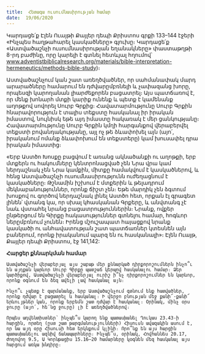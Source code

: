 ```yaml
---
title:  Հետագա ուսումնասիրության համար
date:  19/06/2020
---
```


Կարդացե՛ք Էլեն Ուայթի Քայլեր դեպի Քրիստոս գրքի 133–144 էջերի «Ինչպես հաղթահարել կասկածները» գլուխը։ Կարդացե՛ք «Աստվածաշնչի ուսումնասիրության եղանակները» փաստաթղթի 8-րդ բաժինը, որը կարելի է գտնել հետևյալ հղումով՝ www.adventistbiblicalresearch.org/materials/bible-interpretation-hermeneutics/methods-bible-study)։

Աստվածաշնչում կան շատ առեղծվածներ, որ սահմանափակ մարդ արարածները համարում են դժվարըմբռնելի և չափազանց խորը, որպեսզի կարողանան լիարժեքորեն բացատրել։ Այս պատճառով է, որ մենք խոնարհ մտքի կարիք ունենք և պետք է կամենանք աղոթքով սովորել Սուրբ Գրքից։ Հավատարմությունը Սուրբ Գրքին հնարավորություն է տալիս տեքստը հասկանալ իր իրական իմաստով, նույնիսկ եթե այդ իմաստը հակառակ է մեր ցանկությանը։ Հավատարմությունը Սուրբ Գրքին կմղի հարգանքով վերաբերվել տեքստի բովանդակությանը, այլ ոչ թե ձևափոխել այն (այո՛, իրականում ոմանք ձևափոխում են տեքստերը) կամ խուսափել դրա իրական իմաստից։

«Երբ Աստծո Խոսքը բացվում է առանց ակնածանքի ու աղոթքի, երբ մտքերն ու հակումները կենտրոնացված չեն Նրա վրա կամ ներդաշնակ չեն Նրա կամքին, միտքը համակվում է կասկածներով, և հենց Աստվածաշնչի ուսումնասիրությունն ուժեղացնում է կասկածները։ Թշնամին իշխում է մտքերին և թելադրում մեկնաբանություններ, որոնք ճիշտ չեն։ Եթե մարդիկ չեն ձգտում խոսքով ու գործով ներդաշնակ լինել Աստծո հետ, որքան էլ գրագետ լինեն՝ վտանգ կա, որ սխալ կհասկանան Գրքերը, և անվտանգ չէ նաև վստահել նրանց բացատրություններին։ Նրանք, ովքեր ընթերցում են Գիրքը հակասություններ գտնելու համար, հոգևոր ներըմբռնում չունեն։ Իրենց մշուշապատ հայացքով նրանք կասկածի ու անհավատության շատ պատճառներ կտեսնեն այն բաներում, որոնք իրականում պարզ են ու հասկանալի»։ Էլեն Ուայթ, Քայլեր դեպի Քրիստոս, էջ 141,142:

**Հարցեր քննարկման համար**

`Աստվածաշնչի վերաբերյալ այս շաբաթ մեր քննարկած դիրքորոշումներն ինչո՞ւ են այդքան կարևոր Սուրբ Գիրքը պատշաճ կերպով հասկանալու համար։ Ձեր կարծիքով, Աստվածաշնչի վերաբերյալ ուրիշ ի՞նչ դիրքորոշումներ են կարևոր, որոնք օգնում են ձեզ ավելի լավ հասկանալ այն։`

`Ինչո՞ւ չպետք է զարմանանք, երբ Աստվածաշնչում գտնում ենք հատվածներ, որոնք դժվար է բացատրել և հասկանալ։ Ի վերջո բնության մեջ քանի՜-քանի՜ երևույթներ կան, որոնք երբեմն շատ դժվար է հասկանալ։ Օրինակ, մինչ օրս ջուրը (այո՛, հե՛նց ջուրը) լի է առեղծվածներով։`

`Որպես ադվենտիստներ՝ ինչպե՞ս կարող ենք պատասխանել Ղուկաս 23.43-ի հարցին, որտեղ (ըստ շատ թարգմանությունների) Հիսուսն ավազակին ասում է, որ նա այդ օրը Հիսուսի հետ երկնքում կլինի։ Որո՞նք են այս հարցին պատասխանելու ազնիվ ճանապարհները։ Ինչպե՞ս, օրինակ, Հովհաննես 20.17, Ժողովող 9.5, Ա Կորնթացիս 15.16–20 համարները կօգնեն մեզ հասկանալ այս հարցում առկա խնդիրը։`